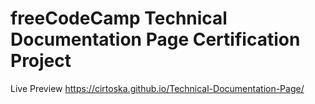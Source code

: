 # freeCodeCamp Technical Documentation Page Certification Project
Live Preview https://cirtoska.github.io/Technical-Documentation-Page/
